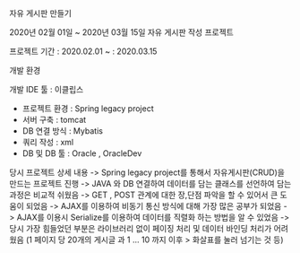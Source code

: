 
자유 게시판 만들기

2020년 02월 01일 ~ 2020년 03월 15일 자유 게시판 작성 프로젝트

프로젝트 기간 : 2020.02.01 ~ : 2020.03.15

개발 환경

개발 IDE 툴  : 이클립스
 - 프로젝트 환경 : Spring legacy project
 - 서버 구축     : tomcat  
 - DB 연결 방식  : Mybatis
 - 쿼리 작성     : xml
 - DB 및 DB 툴  : Oracle , OracleDev

당시 프로젝트 상세 내용
 -> Spring legacy project를 통해서 자유게시판(CRUD)을 만드는 프로젝트 진행
 -> JAVA 와 DB 연결하여 데이터를 담는 클래스를 선언하여 담는 과정은 비교적 쉬웠음
 -> GET , POST 관계에 대한 장,단점 파악을 할 수 있어서 큰 도움이 되었음
 -> AJAX를 이용하여 비동기 통신 방식에 대해 가장 많은 공부가 되었음
 -> AJAX를 이용시 Serialize를 이용하여 데이터를 직렬화 하는 방법을 알 수 있었음
 -> 당시 가장 힘들었던 부분은 라이브러리 없이 페이징 처리 및 데이터 바인딩 처리가 어려웠음 (1 페이지 당 20개의 게시글 과 1 ... 10 까지 이후 > 화살표를 눌러 넘기는 것 등)
 
